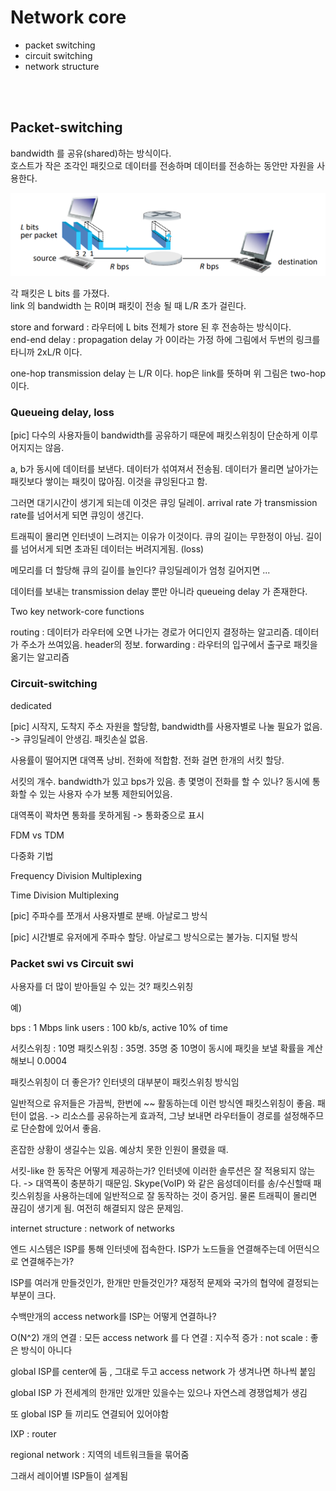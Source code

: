 # Network core
* packet switching
* circuit switching
* network structure

<br/><br/>

## Packet-switching

bandwidth 를 공유(shared)하는 방식이다.  
호스트가 작은 조각인 패킷으로 데이터를 전송하며 데이터를 전송하는 동안만 자원을 사용한다.

![packet_switching](../image/packet_switching.png)

각 패킷은 L bits 를 가졌다.  
link 의 bandwidth 는 R이며 패킷이 전송 될 때 L/R 초가 걸린다.

store and forward : 라우터에 L bits 전체가 store 된 후 전송하는 방식이다.  
end-end delay : propagation delay 가 0이라는 가정 하에 그림에서 두번의 링크를 타니까 2xL/R 이다.

one-hop transmission delay 는 L/R 이다. hop은 link를 뜻하며 위 그림은 two-hop 이다.

### Queueing delay, loss

[pic] 다수의 사용자들이 bandwidth를 공유하기 때문에 패킷스위칭이 단순하게 이루어지지는 않음.

a, b가 동시에 데이터를 보낸다. 데이터가 섞여져서 전송됨. 데이터가 몰리면 날아가는 패킷보다 쌓이는 패킷이 많아짐. 이것을 큐잉된다고 함.

그러면 대기시간이 생기게 되는데 이것은 큐잉 딜레이. arrival rate 가 transmission rate를 넘어서게 되면 큐잉이 생긴다.

트래픽이 몰리면 인터넷이 느려지는 이유가 이것이다. 큐의 길이는 무한정이 아님. 길이를 넘어서게 되면 초과된 데이터는 버려지게됨. (loss)

메모리를 더 할당해 큐의 길이를 늘인다? 큐잉딜레이가 엄청 길어지면 ...

데이터를 보내는 transmission delay 뿐만 아니라 queueing delay 가 존재한다.

Two key network-core functions

routing : 데이터가 라우터에 오면 나가는 경로가 어디인지 결정하는 알고리즘. 데이터가 주소가 쓰여있음. header의 정보.
forwarding : 라우터의 입구에서 출구로 패킷을 옮기는 알고리즘

### Circuit-switching

dedicated

[pic] 시작지, 도착지 주소 자원을 할당함, bandwidth를 사용자별로 나눌 필요가 없음. -> 큐잉딜레이 안생김. 패킷손실 없음.

사용률이 떨어지면 대역폭 낭비. 전화에 적합함. 전화 걸면 한개의 서킷 할당.

서킷의 개수. bandwidth가 있고 bps가 있음. 총 몇명이 전화를 할 수 있나? 동시에 통화할 수 있는 사용자 수가 보통 제한되어있음.

대역폭이 꽉차면 통화를 못하게됨 -> 통화중으로 표시

FDM vs TDM

다중화 기법

Frequency Division Multiplexing

Time Division Multiplexing

[pic] 주파수를 쪼개서 사용자별로 분배. 아날로그 방식

[pic] 시간별로 유저에게 주파수 할당. 아날로그 방식으로는 불가능. 디지털 방식


### Packet swi vs Circuit swi

사용자를 더 많이 받아들일 수 있는 것? 패킷스위칭

예)

bps : 1 Mbps link
users : 100 kb/s, active 10% of time

서킷스위칭 : 10명
패킷스위칭 : 35명. 35명 중 10명이 동시에 패킷을 보낼 확률을 계산해보니 0.0004 

패킷스위칭이 더 좋은가? 인터넷의 대부분이 패킷스위칭 방식임

일반적으로 유저들은 가끔씩, 한번에 ~~ 활동하는데 이런 방식엔 패킷스위칭이 좋음. 패턴이 없음.
-> 리소스를 공유하는게 효과적, 그냥 보내면 라우터들이 경로를 설정해주므로 단순함에 있어서 좋음.

혼잡한 상황이 생길수는 있음. 예상치 못한 인원이 몰렸을 때. 

서킷-like 한 동작은 어떻게 제공하는가?
인터넷에 이러한 솔루션은 잘 적용되지 않는다. -> 대역폭이 충분하기 때문임.
Skype(VoIP) 와 같은 음성데이터를 송/수신할때 패킷스위칭을 사용하는데에 일반적으로 잘 동작하는 것이 증거임.
물론 트래픽이 몰리면 끊김이 생기게 됨. 여전히 해결되지 않은 문제임.

internet structure : network of networks

엔드 시스템은 ISP를 통해 인터넷에 접속한다. ISP가 노드들을 연결해주는데 어떤식으로 연결해주는가?

ISP를 여러개 만들것인가, 한개만 만들것인가? 재정적 문제와 국가의 협약에 결정되는 부분이 크다.

수백만개의 access network를 ISP는 어떻게 연결하나?

O(N^2) 개의 연결 : 모든 access network 를 다 연결 : 지수적 증가 : not scale : 좋은 방식이 아니다

global ISP를 center에 둠 , 그대로 두고 access network 가 생겨나면 하나씩 붙임

global ISP 가 전세계의 한개만 있개만 있을수는 있으나 자연스레 경쟁업체가 생김

또 global ISP 들 끼리도 연결되어 있어야함

IXP : router

regional network : 지역의 네트워크들을 묶어줌

그래서 레이어별 ISP들이 설계됨

